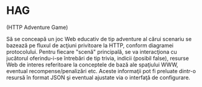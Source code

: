 # HAG
(HTTP Adventure Game)

Să se conceapă un joc Web educativ de tip adventure al cărui scenariu se bazează pe fluxul de acţiuni privitoare la HTTP, conform diagramei protocolului. Pentru fiecare "scenă" principală, se va interacţiona cu jucătorul oferindu-i-se întrebări de tip trivia, indicii (posibil false), resurse Web de interes referitoare la conceptele de bază ale spaţiului WWW, eventual recompense/penalizări etc. Aceste informaţii pot fi preluate dintr-o resursă în format JSON şi eventual ajustate via o interfaţă de configurare.
